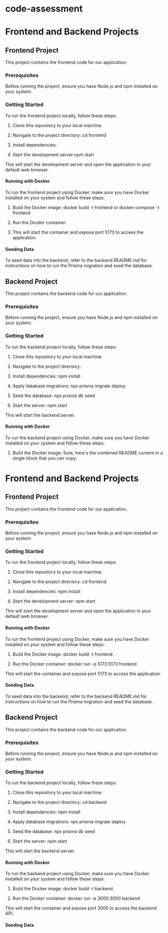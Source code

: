 # code-assessment

# Frontend and Backend Projects

## Frontend Project

This project contains the frontend code for our application.

### Prerequisites

Before running the project, ensure you have Node.js and npm installed on your system.

### Getting Started

To run the frontend project locally, follow these steps:

1. Clone this repository to your local machine.

2. Navigate to the project directory: cd frontend
  
3. Install dependencies:
4. Start the development server:npm start

This will start the development server and open the application in your default web browser.

#### Running with Docker

To run the frontend project using Docker, make sure you have Docker installed on your system and follow these steps:

1. Build the Docker image: docker build -t frontend or docker-compose -t frontend

2. Run the Docker container:
3. This will start the container and expose port 5173 to access the application.

#### Seeding Data

To seed data into the backend, refer to the backend README.md for instructions on how to run the Prisma migration and seed the database.

## Backend Project

This project contains the backend code for our application.

### Prerequisites

Before running the project, ensure you have Node.js and npm installed on your system.

### Getting Started

To run the backend project locally, follow these steps:

1. Clone this repository to your local machine.

2. Navigate to the project directory:
3. Install dependencies: npm install

4. Apply database migrations:
npx prisma migrate deploy

5. Seed the database:
npx prisma db seed

6. Start the server:
npm start

This will start the backend server.

#### Running with Docker

To run the backend project using Docker, make sure you have Docker installed on your system and follow these steps:

1. Build the Docker image:
Sure, here's the combined README content in a single block that you can copy:

# Frontend and Backend Projects

## Frontend Project

This project contains the frontend code for our application.

### Prerequisites

Before running the project, ensure you have Node.js and npm installed on your system.

### Getting Started

To run the frontend project locally, follow these steps:

1. Clone this repository to your local machine.

2. Navigate to the project directory:
cd frontend

3. Install dependencies:
npm install

4. Start the development server:
npm start

This will start the development server and open the application in your default web browser.

#### Running with Docker

To run the frontend project using Docker, make sure you have Docker installed on your system and follow these steps:

1. Build the Docker image:
docker build -t frontend .

2. Run the Docker container:
docker run -p 5173:5173 frontend

This will start the container and expose port 5173 to access the application.

#### Seeding Data

To seed data into the backend, refer to the backend README.md for instructions on how to run the Prisma migration and seed the database.

## Backend Project

This project contains the backend code for our application.

### Prerequisites

Before running the project, ensure you have Node.js and npm installed on your system.

### Getting Started

To run the backend project locally, follow these steps:

1. Clone this repository to your local machine.

2. Navigate to the project directory:
cd backend

3. Install dependencies:
npm install

4. Apply database migrations:
npx prisma migrate deploy

5. Seed the database:
npx prisma db seed

6. Start the server:
npm start

This will start the backend server.

#### Running with Docker

To run the backend project using Docker, make sure you have Docker installed on your system and follow these steps:

1. Build the Docker image:
docker build -t backend .

2. Run the Docker container:
docker run -p 3000:3000 backend

This will start the container and expose port 3000 to access the backend API.

#### Seeding Data
